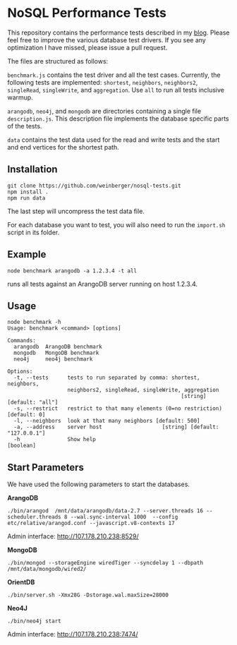 # NoSQL Performance Tests

This repository contains the performance tests described in my [blog](https://www.arangodb.com/2015/06/multi-model-benchmark/). Please feel free to improve the various database test drivers. If you see any optimization I have missed, please issue a pull request.

The files are structured as follows:

`benchmark.js` contains the test driver and all the test cases. Currently, the following tests are implemented: `shortest`, `neighbors`, `neighbors2`, `singleRead`, `singleWrite`, and `aggregation`. Use `all` to run all tests inclusive warmup.

`arangodb`, `neo4j`, and `mongodb` are directories containing a single file `description.js`. This description file implements the database specific parts of the tests.

`data` contains the test data used for the read and write tests and the start and end vertices for the shortest path.

## Installation

```
git clone https://github.com/weinberger/nosql-tests.git
npm install .
npm run data
```

The last step will uncompress the test data file.

For each database you want to test, you will also need to run the `import.sh` script in its folder.

## Example

```
node benchmark arangodb -a 1.2.3.4 -t all
```

runs all tests against an ArangoDB server running on host 1.2.3.4.

## Usage

```
node benchmark -h
Usage: benchmark <command> [options]

Commands:
  arangodb  ArangoDB benchmark
  mongodb   MongoDB benchmark
  neo4j     neo4j benchmark

Options:
  -t, --tests      tests to run separated by comma: shortest, neighbors,
                   neighbors2, singleRead, singleWrite, aggregation
                                                       [string] [default: "all"]
  -s, --restrict   restrict to that many elements (0=no restriction)
[default: 0]
  -l, --neighbors  look at that many neighbors [default: 500]
  -a, --address    server host                   [string] [default: "127.0.0.1"]
  -h               Show help                                           [boolean]
```

## Start Parameters

We have used the following parameters to start the databases.

**ArangoDB**

```
./bin/arangod  /mnt/data/arangodb/data-2.7 --server.threads 16 --scheduler.threads 8 --wal.sync-interval 1000  --config etc/relative/arangod.conf --javascript.v8-contexts 17
```

Admin interface: http://107.178.210.238:8529/


**MongoDB**


```
./bin/mongod --storageEngine wiredTiger --syncdelay 1 --dbpath /mnt/data/mongodb/wired2/
```

**OrientDB**

```
./bin/server.sh -Xmx28G -Dstorage.wal.maxSize=28000
```

**Neo4J**

```
./bin/neo4j start
```

Admin interface: http://107.178.210.238:7474/
